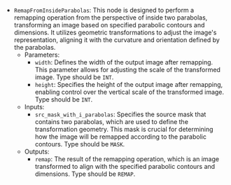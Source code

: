 - `RemapFromInsideParabolas`: This node is designed to perform a remapping operation from the perspective of inside two parabolas, transforming an image based on specified parabolic contours and dimensions. It utilizes geometric transformations to adjust the image's representation, aligning it with the curvature and orientation defined by the parabolas.
    - Parameters:
        - `width`: Defines the width of the output image after remapping. This parameter allows for adjusting the scale of the transformed image. Type should be `INT`.
        - `height`: Specifies the height of the output image after remapping, enabling control over the vertical scale of the transformed image. Type should be `INT`.
    - Inputs:
        - `src_mask_with_i_parabolas`: Specifies the source mask that contains two parabolas, which are used to define the transformation geometry. This mask is crucial for determining how the image will be remapped according to the parabolic contours. Type should be `MASK`.
    - Outputs:
        - `remap`: The result of the remapping operation, which is an image transformed to align with the specified parabolic contours and dimensions. Type should be `REMAP`.
